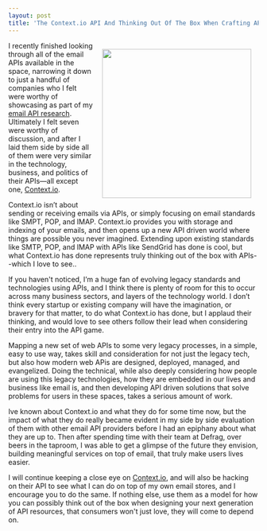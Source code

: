```yaml
---
layout: post
title: 'The Context.io API And Thinking Out Of The Box When Crafting APIs'
---
```

<p><a title="Context.io" href="http://context.io/"><img style="padding: 15px;" src="https://s3.amazonaws.com/kinlane-productions/api-evangelist/context-io/context-io-logo.jpeg" alt="" width="300" align="right" /></a></p>
<p>I recently finished looking through all of the email APIs available in the space, narrowing it down to just a handful of companies who I felt were worthy of showcasing as part of my <a href="http://email.apievangelist.com/">email API research</a>. Ultimately I felt seven were worthy of discussion, and after I laid them side by side all of them were very similar in the technology, business, and politics of their APIs&mdash;all except one, <a title="Context.io" href="http://context.io/">Context.io</a>.</p>
<p>Context.io isn&rsquo;t about sending or receiving emails via APIs, or simply focusing on email standards like SMPT, POP, and IMAP. Context.io provides you with storage and indexing of your emails, and then opens up a new API driven world where things are possible you never imagined. Extending upon existing standards like SMTP, POP, and IMAP with APIs like SendGrid has done is cool, but what Context.io has done represents truly thinking out of the box with APIs--which I love to see..</p>
<p>If you haven't noticed, I&rsquo;m a huge fan of evolving legacy standards and technologies using APIs, and I think there is plenty of room for this to occur across many business sectors, and layers of the technology world. I don&rsquo;t think every startup or existing company will have the imagination, or bravery for that matter, to do what Context.io has done, but I applaud their thinking, and would love to see others follow their lead when considering their entry into the API game.</p>
<p>Mapping a new set of web APIs to some very legacy processes, in a simple, easy to use way, takes skill and consideration for not just the legacy tech, but also how modern web APis are designed, deployed, managed, and evangelized. Doing the technical, while also deeply considering how people are using this legacy technologies, how they are embedded in our lives and business like email is, and then developing API driven solutions that solve problems for users in these spaces, takes a serious amount of work.</p>
<p>Ive known about Context.io and what they do for some time now, but the impact of what they do really became evident in my side by side evaluation of them with other email API providers before I had an epiphany about what they are up to. Then after spending time with their team at Defrag, over beers in the taproom, I was able to get a glimpse of the future they envision, building meaningful services on top of email, that truly make users lives easier.</p>
<p>I will continue keeping a close eye on <a title="Context.io" href="http://context.io/">Context.io</a>, and will also be hacking on their API to see what I can do on top of my own email stores, and I encourage you to do the same. If nothing else, use them as a model for how you can possibly think out of the box when designing your next generation of API resources, that consumers won't just love, they will come to depend on.</p>